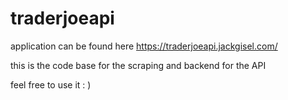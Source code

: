 # traderjoeapi


application can be found here https://traderjoeapi.jackgisel.com/

this is the code base for the scraping and backend for the API 

feel free to use it : )
